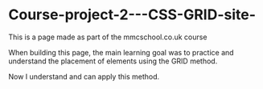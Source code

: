 # Course-project-2---CSS-GRID-site-

This is a page made as part of the mmcschool.co.uk course 

When building this page, the main learning goal was to practice and understand the placement of elements using the GRID method. 

Now I understand and can apply this method.
